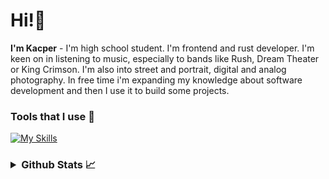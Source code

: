 # Hi!👋
**I'm Kacper** - I'm high school student. I'm frontend and rust developer. I'm keen on in listening to music, especially to bands like Rush, Dream Theater or King Crimson. I'm also into street and portrait, digital and analog photography. In free time i'm expanding my knowledge about software development and then I use it to build some projects.

### Tools that I use 🔧
[![My Skills](https://skillicons.dev/icons?i=bootstrap,tailwind,css,html,js,mysql,py,linux,bash,neovim)](https://skillicons.dev)

<h3>
  <details>
    <summary>Github Stats 📈</summary>
    <br>
    <a href="#"><img src="https://github-readme-stats.vercel.app/api?username=kmtrebacz&theme=dark&count_private=true&hide_border=true&line_height=20"></a>
    <a href="#"><img src="https://github-readme-stats.vercel.app/api/top-langs/?username=kmtrebacz&layout=compact&theme=dark&count_private=true&hide_border=true"></a>
  </details>
</h3>
